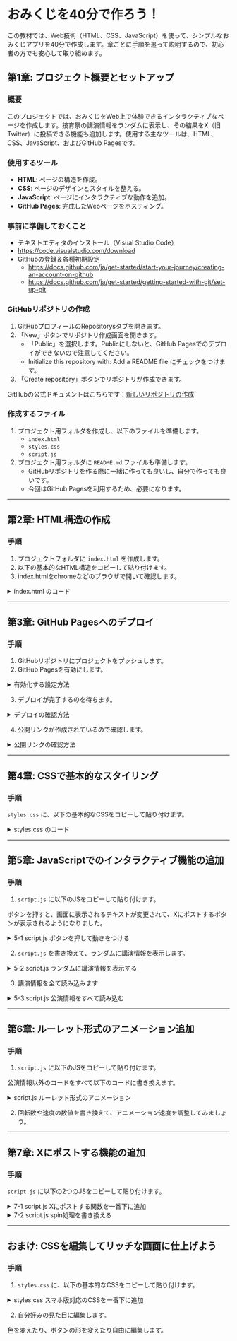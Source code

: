 # おみくじを40分で作ろう！

この教材では、Web技術（HTML、CSS、JavaScript）を使って、シンプルなおみくじアプリを40分で作成します。章ごとに手順を追って説明するので、初心者の方でも安心して取り組めます。

## 第1章: プロジェクト概要とセットアップ

### 概要

このプロジェクトでは、おみくじをWeb上で体験できるインタラクティブなページを作成します。技育祭の講演情報をランダムに表示し、その結果をX（旧Twitter）に投稿できる機能も追加します。使用する主なツールは、HTML、CSS、JavaScript、およびGitHub Pagesです。

### 使用するツール

- **HTML**: ページの構造を作成。
- **CSS**: ページのデザインとスタイルを整える。
- **JavaScript**: ページにインタラクティブな動作を追加。
- **GitHub Pages**: 完成したWebページをホスティング。

### 事前に準備しておくこと

 - テキストエディタのインストール（Visual Studio Code）
  - https://code.visualstudio.com/download
 - GitHubの登録＆各種初期設定 
   - https://docs.github.com/ja/get-started/start-your-journey/creating-an-account-on-github
   - https://docs.github.com/ja/get-started/getting-started-with-git/set-up-git

### GitHubリポジトリの作成

1. GitHubプロフィールのRepositorysタブを開きます。
2. 「New」ボタンでリポジトリ作成画面を開きます。
   - 「Public」を選択します。Publicにしないと、GitHub Pagesでのデプロイができないので注意してください。
   - Initialize this repository with: Add a README file にチェックをつけます。
3. 「Create repository」ボタンでリポジトリが作成できます。

GitHubの公式ドキュメントはこちらです：[新しいリポジトリの作成](https://docs.github.com/ja/repositories/creating-and-managing-repositories/creating-a-new-repository)

### 作成するファイル

1. プロジェクト用フォルダを作成し、以下のファイルを準備します。
   - `index.html`
   - `styles.css`
   - `script.js`
2. プロジェクト用フォルダに `README.md` ファイルも準備します。
   - GitHubリポジトリを作る際に一緒に作っても良いし、自分で作っても良いです。
   - 今回はGitHub Pagesを利用するため、必要になります。

---

## 第2章: HTML構造の作成

### 手順

1. プロジェクトフォルダに `index.html` を作成します。
2. 以下の基本的なHTML構造をコピーして貼り付けます。
3. index.htmlをchromeなどのブラウザで開いて確認します。

<details>
<summary>index.html のコード</summary>

```html
<!doctype html>
<html lang="ja">
  <head>
    <meta charset="UTF-8" />
    <meta name="viewport" content="width=device-width, initial-scale=1.0" />
    <title>おみくじポップアップ</title>
    <link rel="stylesheet" href="styles.css" />
  </head>
  <body>
    <header>
      <h1>技育祭2024【秋】</h1>
      <h2>講演おみくじ</h2>
    </header>

    <main>
      <div id="omikuji">
        <div id="omikujiTitle">おみくじ結果</div>
        <div id="omikujiDetails">詳細がここに表示されます</div>
      </div>
      <div class="button-container">
        <button id="omikujiButton">スタート</button>
        <button id="postToXButton" class="hidden" disabled>
          Xにポストする
        </button>
      </div>
    </main>

    <footer>
      <p>&copy; 技育プロジェクト運営事務局</p>
    </footer>

    <script src="script.js"></script>
  </body>
</html>

```

</details>

---

## 第3章: GitHub Pagesへのデプロイ

### 手順

1. GitHubリポジトリにプロジェクトをプッシュします。
2. GitHub Pagesを有効にします。

<details>
<summary>有効化する設定方法</summary>

![image](https://github.com/user-attachments/assets/651e5fd2-209c-4360-bed5-6f4cdc372ab2)

</details>

3. デプロイが完了するのを待ちます。

<details>
<summary>デプロイの確認方法</summary>

![image](https://github.com/user-attachments/assets/1e0559f9-ce20-47fe-90af-b74e1207b780)
![image](https://github.com/user-attachments/assets/725f2d80-6c6e-4bb8-93c8-752bb364deb6)

</details>

4. 公開リンクが作成されているので確認します。

<details>
<summary>公開リンクの確認方法</summary>

![image](https://github.com/user-attachments/assets/fe9483d3-37ac-4d21-b6c7-f155aced4a94)

</details>

---

## 第4章: CSSで基本的なスタイリング

### 手順

`styles.css` に、以下の基本的なCSSをコピーして貼り付けます。

<details>
<summary>styles.css のコード</summary>

```css
/* 全体のリセットとレイアウト */
html,
body {
  height: 100%;
  margin: 0;
  padding: 0;
  display: flex;
  flex-direction: column;
}

body {
  font-family: Arial, sans-serif;
  min-height: 100vh;
}

.hidden {
  display: none;
}

header {
  background-color: #333;
  color: white;
  text-align: center;
  padding: 1rem;
}

main {
  flex: 1;
  display: flex;
  flex-direction: column;
  justify-content: center;
  align-items: center;
  padding: 1rem;
}

#omikuji {
  border: 2px solid #333;
  padding: 20px;
  width: 100%;
  max-width: 600px;
  text-align: center;
}

.button-container {
  margin-top: 20px;
}

button {
  padding: 10px 20px;
  font-size: 18px;
  cursor: pointer;
}

footer {
  background-color: #333;
  color: white;
  text-align: center;
  padding: 1rem;
}

```

</details>

---

## 第5章: JavaScriptでのインタラクティブ機能の追加

### 手順

1. `script.js` に以下のJSをコピーして貼り付けます。

ボタンを押すと、画面に表示されるテキストが変更されて、Xにポストするボタンが表示されるようになりました。

<details>
<summary>5-1 script.js ボタンを押して動きをつける</summary>

```javascript
// omikujiButtonがクリックされたとき
document.getElementById("omikujiButton").addEventListener("click", function () {
  // omikujiTitleをサンプルテキスト1に変更、omikujiDetailsをサンプルテキスト2に変更する
  document.getElementById("omikujiTitle").textContent = "サンプルテキスト1";
  document.getElementById("omikujiDetails").textContent = "サンプルテキスト2";

  // postToXButtonボタンのhiddenを削除し、画面に表示させる
  document.getElementById("postToXButton").classList.remove("hidden");
});

```

</details>

2. `script.js` を書き換えて、ランダムに講演情報を表示します。

<details>
<summary>5-2 script.js ランダムに講演情報を表示する</summary>

```javascript
document.getElementById('omikujiButton').addEventListener('click', function() {
  // 講演情報の配列を作成
  const items = [
    {
      title: "ひろゆきと10人の学生エンジニア〜論破するのか、されるのか〜",
      time: "9月22日 17:15",
      company: "ひろゆき",
      hall: "A",
    },
    {
      title:
        "ビジネスに必要な全てを担い、自分の専門性を見つけ出すフルサイクル開発者のあり方",
      time: "9月22日 16:20",
      company: "株式会社CARTA HOLDINGS",
      hall: "A",
    }
  ];

  // おみくじの内容をランダムに変更
  const index = Math.floor(Math.random() * items.length);
  // おみくじの内容を画面に表示
  document.getElementById("omikujiTitle").textContent = items[index].title;
  document.getElementById("omikujiDetails").textContent =
    `${items[index].time}, ${items[index].company}, ホール: ${items[index].hall}`;

  document.getElementById("postToXButton").classList.remove("hidden");
});

```

</details>


3. 講演情報を全て読み込みます

<details>
<summary>5-3 script.js 公演情報をすべて読み込む</summary>

```javascript
  // 講演情報の配列を作成
  const items = [
    {
      title: "ひろゆきと10人の学生エンジニア〜論破するのか、されるのか〜",
      time: "9月22日 17:15",
      company: "ひろゆき",
      hall: "A",
    },
    {
      title:
        "ビジネスに必要な全てを担い、自分の専門性を見つけ出すフルサイクル開発者のあり方",
      time: "9月22日 16:20",
      company: "株式会社CARTA HOLDINGS",
      hall: "A",
    },
    {
      title:
        "【開発責任者が語る】顧客が真に求めるものを作る面白さとプロの覚悟とは?",
      time: "9月22日 15:25",
      company: "ウイングアーク１ｓｔ株式会社",
      hall: "A",
    },
    {
      title:
        "VPoEが語る！！会社員（?）としてWebエンジニアを20年続ける話！(n=1)",
      time: "9月22日 14:30",
      company: "エン・ジャパン株式会社",
      hall: "B",
    },
    {
      title:
        "ウルトラポジショントーク 〜新卒最初のキャリアで◯◯◯の会社を狙え！？",
      time: "9月22日 14:30",
      company: "株式会社MIXI",
      hall: "A",
    },
    {
      title:
        "社内初のプロジェクトを1年目でリード！AI基盤をローンチし、事例紹介いただいた話",
      time: "9月22日 13:35",
      company: "合同会社DMM.com",
      hall: "B",
    },
    {
      title:
        "1年で会員数日本一！代表が語るchocoZAPのユーザーに寄り添った開発とは？",
      time: "9月22日 13:35",
      company: "RIZAPグループ株式会社",
      hall: "A",
    },
    {
      title:
        "『AIの進化とビジネス革新：サイバーエージェントが描く「未来のエンジニア像」』",
      time: "9月22日 12:40",
      company: "株式会社サイバーエージェント",
      hall: "A",
    },
    {
      title: "RedCoder のライブ競プロ ～競プロ世界ランカーのアルゴリズム改善～",
      time: "9月22日 11:30",
      company: "高橋 直大(chokudai)",
      hall: "B",
    },
    {
      title: "人工知能で火星に挑戦した話〜NASAエンジニアが語る夢の追い方〜",
      time: "9月22日 11:30",
      company: "小野 雅裕",
      hall: "A",
    },
    {
      title: "Rubyの父、Matz氏によるRubyライブコーディング",
      time: "9月21日 18:10",
      company: "まつもとゆきひろ",
      hall: "B",
    },
    {
      title:
        "AIエンジニアが政治家を目指してみた件〜テクノロジーは社会を変えるのか？〜",
      time: "9月21日 18:10",
      company: "安野 貴博",
      hall: "A",
    },
    {
      title: "最新版！新卒がIT企業選びをするための完全攻略法",
      time: "9月21日 17:15",
      company: "株式会社ゆめみ",
      hall: "A",
    },
    {
      title: "オブジェクト指向プログラミング実践のための橋渡し",
      time: "9月21日 16:20",
      company: "GMOインターネットグループ",
      hall: "A",
    },
    {
      title: "メーカーにおけるデータサイエンティストの働き方について",
      time: "9月21日 15:25",
      company: "株式会社村田製作所",
      hall: "C",
    },
    {
      title:
        "さくらインターネットの技術執行役員が語る！ソフトウェア無線を使った無線解析",
      time: "9月21日 15:25",
      company: "さくらインターネット株式会社",
      hall: "B",
    },
    {
      title: "人材企業【doda】が伝える本当の会社選びとは？",
      time: "9月21日 15:25",
      company: "パーソルキャリア株式会社",
      hall: "A",
    },
    {
      title: "2400万DL数を突破したタクシーアプリ『GO』の開発秘話とこれから",
      time: "9月21日 14:30",
      company: "GO株式会社",
      hall: "C",
    },
    {
      title:
        "技育プロジェクト出身者が語る、プロダクトエンジニアとしての第一歩の踏み出し方",
      time: "9月21日 14:30",
      company: "セーフィー株式会社",
      hall: "B",
    },
    {
      title:
        "ITコンサルが改善するのはビジネスだけじゃない！サークル的活動で業界貢献",
      time: "9月21日 14:30",
      company: "フューチャー株式会社（フューチャーアーキテクト株式会社）",
      hall: "A",
    },
    {
      title: "Go Bold in Your Career 大胆なチャレンジでキャリアを築く",
      time: "9月21日 13:35",
      company: "株式会社メルカリ",
      hall: "C",
    },
    {
      title:
        "社内開発の裏側を公開!! 3ヶ月で予約制駐車場＆QRコード決済機能を作った話。",
      time: "9月21日 13:35",
      company: "パーク２４株式会社",
      hall: "B",
    },
    {
      title: "生成AIの波とプロダクト変化、エンジニアの向き合い方",
      time: "9月21日 13:35",
      company: "株式会社LayerX",
      hall: "A",
    },
    {
      title: "DeNA創業者南場智子が考えるエンジニアキャリア",
      time: "9月21日 12:40",
      company: "株式会社ディー・エヌ・エー",
      hall: "A",
    },
  ];
```

</details>

---

## 第6章: ルーレット形式のアニメーション追加

### 手順

1. `script.js` に以下のJSをコピーして貼り付けます。

公演情報以外のコードをすべて以下のコードに書き換えます。

<details>
<summary>script.js ルーレット形式のアニメーション</summary>

```javascript
  // ボタンを読み込む
  const omikujiButton = document.getElementById("omikujiButton");
  const postToXButton = document.getElementById("postToXButton");

  // ボタンの初期設定
  omikujiButton.disabled = true; // おみくじボタンを無効化
  postToXButton.classList.add("hidden"); // ポストボタンを非表示にする

  // スピン処理に必要な変数を作成
  let index = 0; // 現在の公演情報を保持
  let count = 0; // 現在の回転数を保持
  let maxCount = 20; // 最大回転回数
  let speed = 50; // 初期回転速度

  // ---スピン処理ここから---
  function spin() {
    if (count < maxCount) {
      // おみくじの内容をランダムに変更
      index = Math.floor(Math.random() * items.length);

      // おみくじの内容を画面に表示
      document.getElementById("omikujiTitle").textContent = items[index].title;
      document.getElementById("omikujiDetails").textContent =
        `${items[index].time}, ${items[index].company}, ホール: ${items[index].hall}`;

      count++;

      // 回転の速度を徐々に遅くする
      speed += 5;
      setTimeout(spin, speed); // 繰り返す
    } else {
      // 最終結果の公演情報を取得
      const finalItem = items[index];
      // 最終結果の表示
      document.getElementById("omikujiTitle").textContent = finalItem.title;
      document.getElementById("omikujiDetails").textContent =
        `${finalItem.time}, ${finalItem.company}, ホール: ${finalItem.hall}`;

      // ボタンを有効化/表示する設定
      omikujiButton.disabled = false; // おみくじボタンを有効化
      postToXButton.classList.remove("hidden"); // ポストボタンを表示
    }
  }
  // ---スピン処理ここまで---

  // スピン処理開始
  spin();
```

</details>

2. 回転数や速度の数値を書き換えて、アニメーション速度を調整してみましょう。

---

## 第7章: Xにポストする機能の追加

### 手順

`script.js` に以下の2つのJSをコピーして貼り付けます。

<details>
<summary>7-1 script.js Xにポストする関数を一番下に追加</summary>

講演おみくじは自分でデプロイしたURLに書き換えます。

```javascript
function postToX(finalItem) {
  const postText = `#技育祭 #講演おみくじ の結果は\n 「${finalItem.title}」でした！\n\n講演おみくじはこちら\nhttps://自分のURL\n\n技育祭の視聴申込はこちら\nhttps://talent.supporterz.jp/geeksai/2024autumn/`;

  // 改行を含むテキストをURLエンコード
  const encodedText = encodeURIComponent(postText);

  // X投稿用のURLを生成
  const postUrl = `https://x.com/intent/tweet?text=${encodedText}`;

  // 新しいウィンドウでツイートページを開く
  window.open(postUrl, "_blank");
}
```

</details>

<details>
<summary>7-2 script.js spin処理を書き換える</summary>

```javascript
  // ---スピン処理ここから---
  function spin() {
    if (count < maxCount) {
      // おみくじの内容をランダムに変更
      index = Math.floor(Math.random() * items.length);

      // おみくじの内容を画面に表示
      document.getElementById("omikujiTitle").textContent = items[index].title;
      document.getElementById("omikujiDetails").textContent =
        `${items[index].time}, ${items[index].company}, ホール: ${items[index].hall}`;

      count++;

      // 回転の速度を徐々に遅くする
      speed += 5;
      setTimeout(spin, speed); // 繰り返す
    } else {
      // 最終結果の公演情報を取得
      const finalItem = items[index];
      // 最終結果の表示
      document.getElementById("omikujiTitle").textContent = finalItem.title;
      document.getElementById("omikujiDetails").textContent =
        `${finalItem.time}, ${finalItem.company}, ホール: ${finalItem.hall}`;

      // ボタンを有効化/表示する設定
      omikujiButton.disabled = false; // おみくじボタンを有効化
      postToXButton.classList.remove("hidden"); // ポストボタンを表示
      postToXButton.disabled = false; // ポストボタンを有効化

      // Xにポストするボタンを押したときの処理開始
      postToXButton.addEventListener("click", function () {
        // Xにポスト
        postToX(finalItem);
      });
    }
  }
  // ---スピン処理ここまで---
```
</details>

---

## おまけ: CSSを編集してリッチな画面に仕上げよう

### 手順

1. `styles.css` に、以下の基本的なCSSをコピーして貼り付けます。

<details>
<summary>styles.css スマホ版対応のCSSを一番下に追加</summary>

```css
/* スマホ版対応 */
@media (max-width: 600px) {
  h1 {
    font-size: 1.5rem; /* スマホ画面での見出しのフォントサイズを縮小 */
    padding: 0.5rem 0; /* 上下の余白も縮小 */
  }

  #omikuji {
    font-size: 1rem;
    padding: 5px;
    width: 100%;
  }

  #omikujiTitle {
    font-size: 1.2rem;
  }

  #omikujiDetails {
    font-size: 1rem;
  }

  button {
    width: 100%;
    margin-bottom: 10px;
  }
}
```

</details>

2. 自分好みの見た目に編集します。

色を変えたり、ボタンの形を変えたり自由に編集します。
